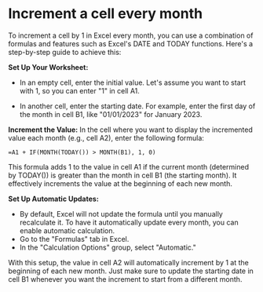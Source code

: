 # Increment a cell every month

To increment a cell by 1 in Excel every month, you can use a combination of
formulas and features such as Excel's DATE and TODAY functions. Here's a
step-by-step guide to achieve this:

**Set Up Your Worksheet:**

- In an empty cell, enter the initial value. Let's assume you want to start with
  1, so you can enter "1" in cell A1.

- In another cell, enter the starting date. For example, enter the first day of
  the month in cell B1, like "01/01/2023" for January 2023.

**Increment the Value:** In the cell where you want to display the incremented
value each month (e.g., cell A2), enter the following formula:

```excel
=A1 + IF(MONTH(TODAY()) > MONTH(B1), 1, 0)
```

This formula adds 1 to the value in cell A1 if the current month (determined by
TODAY()) is greater than the month in cell B1 (the starting month). It
effectively increments the value at the beginning of each new month.

**Set Up Automatic Updates:**

- By default, Excel will not update the formula until you manually recalculate
  it. To have it automatically update every month, you can enable automatic
  calculation.
- Go to the "Formulas" tab in Excel.
- In the "Calculation Options" group, select "Automatic."

With this setup, the value in cell A2 will automatically increment by 1 at the
beginning of each new month. Just make sure to update the starting date in cell
B1 whenever you want the increment to start from a different month.
